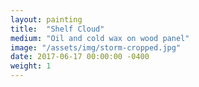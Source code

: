 ```yaml
---
layout: painting
title:  "Shelf Cloud"
medium: "Oil and cold wax on wood panel"
image: "/assets/img/storm-cropped.jpg"
date: 2017-06-17 00:00:00 -0400
weight: 1
---
```


